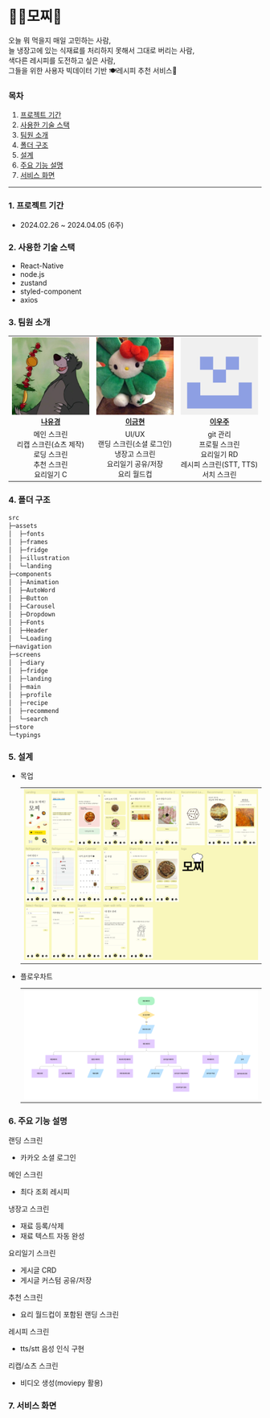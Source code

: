 
# 👩‍🍳모찌🍳
오늘 뭐 먹을지 매일 고민하는 사람,
<br>
늘 냉장고에 있는 식재료를 처리하지 못해서 그대로 버리는 사람,
<br>
색다른 레시피를 도전하고 싶은 사람,
<br>
그들을 위한 사용자 빅데이터 기반 🍽레시피 추천 서비스🥘

### 목차
1. [프로젝트 기간](#1-프로젝트-기간)
2. [사용한 기술 스택](#2-사용한-기술-스택)
3. [팀원 소개](#3-팀원-소개)
4. [폴더 구조](#4-폴더-구조)
5. [설계](#5-설계)
6. [주요 기능 설명](#6-주요-기능-설명)
7. [서비스 화면](#7-서비스-화면)

----

### 1. 프로젝트 기간
  - 2024.02.26 ~ 2024.04.05 (6주)

### 2. 사용한 기술 스택
  * React-Native
  * node.js
  * zustand
  * styled-component
  * axios

### 3. 팀원 소개
<table width="100%">
  <tr>
    <td width="33%" align="center">
      <img src="img/nyk.jpg" width="100%"/>
      <b><a href="https://github.com/baloo365">나유경</a></b> 
    </td>
    <td width="33%" align="center">
      <img src="img/lgh.jpg" width="100%"/>
      <b><a href="https://github.com/goldbutnew">이금현</a></b> 
    </td>
    <td width="33%" align="center">
      <img src="img/lwj.png" width="100%"/>
      <b><a href="https://github.com/uuniversey">이우주</a></b> 
    </td>
  </tr>
  <tr>
    <td width="33%" align="center">
      메인 스크린<br>
      리캡 스크린(쇼츠 제작)<br>
      로딩 스크린<br>
      추천 스크린<br>
      요리일기 C
    </td>
    <td width="33%" align="center">
      UI/UX<br>
      랜딩 스크린(소셜 로그인)<br>
      냉장고 스크린<br>
      요리일기 공유/저장<br>
      요리 월드컵
    </td>
    <td width="33%" align="center">
      git 관리<br>
      프로필 스크린<br>
      요리일기 RD<br>
      레시피 스크린(STT, TTS)<br> 
      서치 스크린
    </td>
  </tr>
</table>

### 4. 폴더 구조
```
src
├─assets
│  ├─fonts
│  ├─frames
│  ├─fridge
│  ├─illustration
│  └─landing
├─components
│  ├─Animation
│  ├─AutoWord
│  ├─Button
│  ├─Carousel
│  ├─Dropdown
│  ├─Fonts
│  ├─Header
│  └─Loading
├─navigation
├─screens
│  ├─diary
│  ├─fridge
│  ├─landing
│  ├─main
│  ├─profile
│  ├─recipe
│  ├─recommend
│  └─search
├─store
└─typings
```

### 5. 설계
* 목업
  <table>
    <tr>
      <td>
        <img src="img/mokup.png" width="100%" />
      </td>
    </tr>
  </table>

* 플로우차트
  <table>
    <tr>
      <td>
        <img src="img/flowchart.png" width="100%"/>
      </td>
    </tr>
  </table>

### 6. 주요 기능 설명
랜딩 스크린
- 카카오 소셜 로그인

메인 스크린
- 최다 조회 레시피

냉장고 스크린
- 재료 등록/삭제
- 재료 텍스트 자동 완성

요리일기 스크린
- 게시글 CRD
- 게시글 커스텀 공유/저장

추천 스크린
- 요리 월드컵이 포함된 랜딩 스크린

레시피 스크린
- tts/stt 음성 인식 구현

리캡/쇼츠 스크린
- 비디오 생성(moviepy 활용)

### 7. 서비스 화면
